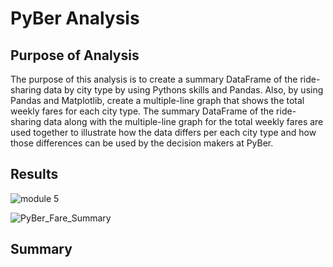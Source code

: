 # PyBer Analysis

## Purpose of Analysis
The purpose of this analysis is to create a summary DataFrame of the ride-sharing data by city type by using Pythons skills and Pandas. Also, by using Pandas and Matplotlib, create a multiple-line graph that shows the total weekly fares for each city type. The summary DataFrame of the ride-sharing data along with the multiple-line graph for the total weekly fares are used together to illustrate how the data differs per each city type and how those differences can be used by the decision makers at PyBer.

## Results

![module 5](https://user-images.githubusercontent.com/75760493/105730149-a1d3ac80-5ef3-11eb-88dd-f5ea16a02bb0.PNG)


![PyBer_Fare_Summary](https://user-images.githubusercontent.com/75760493/105730021-7bae0c80-5ef3-11eb-9fd6-c65b20d05783.png)


## Summary

